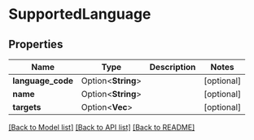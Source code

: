 # SupportedLanguage

## Properties

Name | Type | Description | Notes
------------ | ------------- | ------------- | -------------
**language_code** | Option<**String**> |  | [optional]
**name** | Option<**String**> |  | [optional]
**targets** | Option<**Vec<String>**> |  | [optional]

[[Back to Model list]](../README.md#documentation-for-models) [[Back to API list]](../README.md#documentation-for-api-endpoints) [[Back to README]](../README.md)


